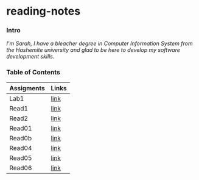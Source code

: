 # reading-notes
### Intro
*I'm Sarah, I have a bleacher degree in Computer Information System from the Hashemite university and glad to be here to develop my software development skills.* 

### Table of Contents
| Assigments   | Links            |
| ----------   | ----------       |
| Lab1         | [link](Lab1.md)  |
| Read1        | [link](read1.md) |
| Read2        | [link](read2.md) |
| Read01        | [link](read03.md) |
| Read0b        | [link](read03b.md) |
| Read04        | [link](read04.md) |
| Read05        | [link](read05.md) |
| Read06        | [link](read06.md) |


